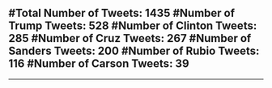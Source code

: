 #Total Number of Tweets: 1435 
#Number of Trump Tweets: 528
#Number of Clinton Tweets: 285
#Number of Cruz Tweets: 267
#Number of Sanders Tweets: 200
#Number of Rubio Tweets: 116
#Number of Carson Tweets: 39
---
---
